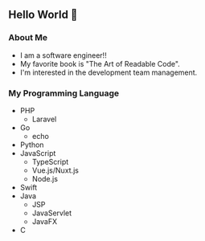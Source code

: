 ## Hello World 👋
### About Me
- I am a software engineer!!  
- My favorite book is "The Art of Readable Code".
- I'm interested in the development team management.
### My Programming Language
- PHP
  - Laravel
- Go
  - echo
- Python
- JavaScript
  - TypeScript
  - Vue.js/Nuxt.js
  - Node.js
- Swift
- Java
  - JSP
  - JavaServlet
  - JavaFX
- C

